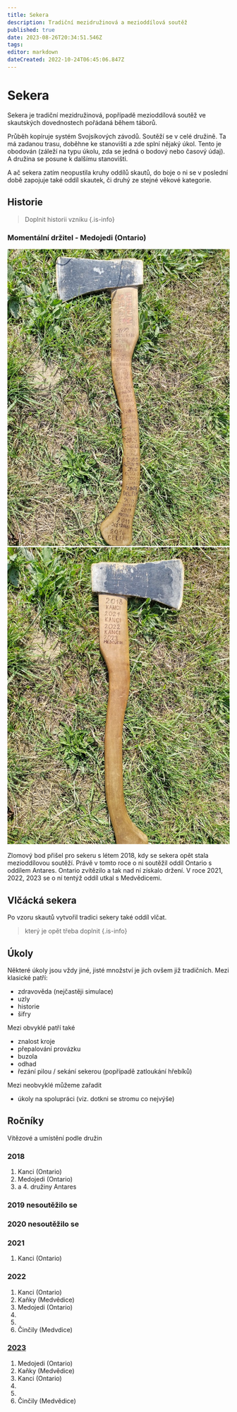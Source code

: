 ```yaml
---
title: Sekera
description: Tradiční mezidružinová a mezioddílová soutěž
published: true
date: 2023-08-26T20:34:51.546Z
tags: 
editor: markdown
dateCreated: 2022-10-24T06:45:06.847Z
---
```


# Sekera
Sekera je tradiční mezidružinová, popřípadě mezioddílová soutěž ve skautských dovednostech pořádaná během táborů.

Průběh kopíruje systém Svojsíkových závodů. Soutěží se v celé družině. Ta má zadanou trasu, doběhne ke stanovišti a zde splní nějaký úkol. Tento je obodován (záleží na typu úkolu, zda se jedná o bodový nebo časový údaj). A družina se posune k dalšímu stanovišti. 

A ač sekera zatím neopustila kruhy oddílů skautů, do boje o ni se v poslední době zapojuje také oddíl skautek, či druhý ze stejné věkové kategorie.

## Historie
> Doplnit historii vzniku
{.is-info}
### Momentální držitel - Medojedi (Ontario)
![img_20230816_095715_hdr.jpg](/img_20230816_095715_hdr.jpg)
![img_20230816_095721_hdr.jpg](/img_20230816_095721_hdr.jpg)


Zlomový bod přišel pro sekeru s létem 2018, kdy se sekera opět stala mezioddílovou soutěží. Právě v tomto roce o ni soutěžil oddíl Ontario s oddílem Antares. Ontario zvítězilo a tak nad ní získalo držení. V roce 2021, 2022, 2023 se o ní tentýž oddíl utkal s Medvědicemi.


## Vlčácká sekera

Po vzoru skautů vytvořil tradici sekery také oddíl vlčat.
> který je opět třeba doplnit
{.is-info}


## Úkoly

Některé úkoly jsou vždy jiné, jisté množství je jich ovšem již tradičních. 
Mezi klasické patří:

- zdravověda (nejčastěji simulace)
- uzly
- historie
- šifry

Mezi obvyklé patří také

- znalost kroje
- přepalování provázku
- buzola
- odhad
- řezání pilou / sekání sekerou (popřípadě zatloukání hřebíků)

Mezi neobvyklé můžeme zařadit

- úkoly na spolupráci (viz. dotkni se stromu co nejvýše)

## Ročníky

Vítězové a umístění podle družin

### 2018 
 1. Kanci (Ontario)
 2. Medojedi (Ontario)
 3. a 4. družiny Antares
 ### 2019 nesoutěžilo se

### 2020 nesoutěžilo se
### 2021 
1. Kanci (Ontario)
### 2022 
1. Kanci (Ontario)
2. Kaňky (Medvědice)
3. Medojedi (Ontario)
4.
5.
6. Činčily (Medvdice)
###  [2023](/Články/sekera/2023)
1. Medojedi (Ontario)
2. Kaňky (Medvědice)
3. Kanci (Ontario)
4. 
5.
6. Činčily (Medvědice)